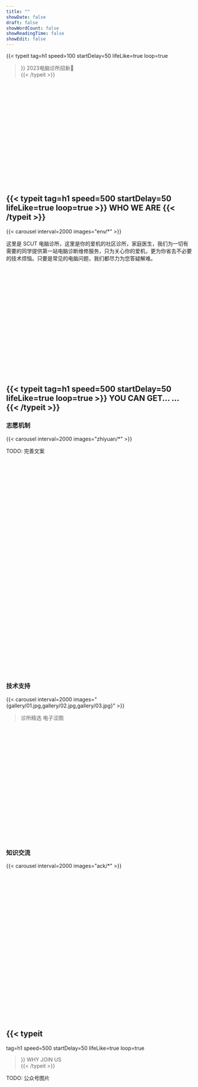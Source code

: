 ```yaml
---
title: ""
showDate: false
draft: false
showWordCount: false
showReadingTime: false
showEdit: false
---
```



{{< typeit 
  tag=h1
  speed=100
  startDelay=50
  lifeLike=true
  loop=true
>}}
2023电脑诊所招新👏                                    
{{< /typeit >}}

<br>
<br>
<br>
<br>
<br>
<br>
<br>
<br>
<br>
<br>
<br>
<br>
<br>
<br>
<br>
<br>

## {{< typeit tag=h1 speed=500 startDelay=50 lifeLike=true loop=true >}} WHO WE ARE        {{< /typeit >}}

{{< carousel interval=2000 images="env/*" >}}

这里是 SCUT 电脑诊所，这里是你的爱机的社区诊所，家庭医生，我们为一切有需要的同学提供第一站电脑诊断维修服务，只为关心你的爱机，更为你省去不必要的技术烦恼。只要是常见的电脑问题，我们都尽力为您答疑解难。

<!-- Todo: history -->

<br>
<br>
<br>
<br>
<br>
<br>
<br>
<br>
<br>
<br>
<br>
<br>
<br>
<br>
<br>
<br>
<br>


## {{< typeit tag=h1 speed=500 startDelay=50 lifeLike=true loop=true >}} YOU CAN GET... ...        {{< /typeit >}}

### **志愿机制**

{{< carousel interval=2000 images="zhiyuan/*" >}}

TODO: 完善文案

<br>
<br>
<br>
<br>
<br>
<br>
<br>
<br>
<br>
<br>
<br>
<br>
<br>
<br>
<br>
<br>
<br>
<br>
<br>
<br>
<br>
<br>
<br>
<br>
<br>
<br>
<br>
<br>
<br>
<br>
<br>
<br>
<br>
<br>

### **技术支持**

{{< carousel interval=2000 images="{gallery/01.jpg,gallery/02.jpg,gallery/03.jpg}" >}}

> 诊所精选 电子涩图

<br>
<br>
<br>
<br>
<br>
<br>
<br>
<br>
<br>
<br>
<br>
<br>
<br>
<br>
<br>
<br>
<br>
<br>

### **知识交流**

{{< carousel interval=2000 images="ack/*" >}}

<br>
<br>
<br>
<br>
<br>
<br>
<br>
<br>
<br>
<br>
<br>
<br>
<br>
<br>
<br>
<br>
<br>
<br>
<br>
<br>
<br>
<br>
<br>

## {{< typeit 
  tag=h1
  speed=500
  startDelay=50
  lifeLike=true
  loop=true
>}}
WHY JOIN US          
{{< /typeit >}}

<!-- Todo:  -->
TODO: 公众号图片

<br>
<br>
<br>
<br>
<br>
<br>
<br>
<br>
<br>
<br>
<br>
<br>
<br>
<br>
<br>
<br>
<br>
<br>
<br>


